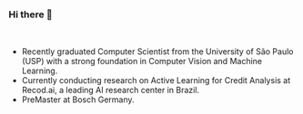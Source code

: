 ### Hi there 👋

<br>

- Recently graduated Computer Scientist from the University of São Paulo (USP) with a strong foundation in Computer Vision and Machine Learning. 
- Currently conducting research on Active Learning for Credit Analysis at Recod.ai, a leading AI research center in Brazil.
- PreMaster at Bosch Germany.
